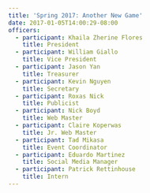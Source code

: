```yaml
---
title: 'Spring 2017: Another New Game'
date: 2017-01-05T14:00:29-08:00
officers:
  - participant: Khaila Zherine Flores
    title: President
  - participant: William Giallo
    title: Vice President
  - participant: Jason Yan
    title: Treasurer
  - participant: Kevin Nguyen
    title: Secretary
  - participant: Roxas Nick
    title: Publicist
  - participant: Nick Boyd
    title: Web Master
  - participant: Claire Koperwas
    title: Jr. Web Master
  - participant: Tad Mikasa
    title: Event Coordinator
  - participant: Eduardo Martinez
    title: Social Media Manager
  - participant: Patrick Rettinhouse
    title: Intern
---
```


